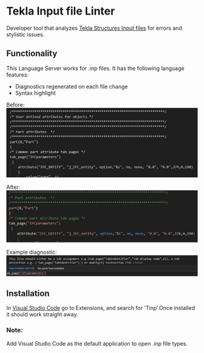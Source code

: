 # Tekla Input file Linter

Developer tool that analyzes  [Tekla Structures Input files](https://support.tekla.com/doc/tekla-structures/2024/sys_input_files) for errors and stylistic issues.


## Functionality

This Language Server works for .inp files. It has the following language features:
- Diagnostics regenerated on each file change
- Syntax highlight

Before:
![Visual Studio Code screenshot of .inp file with no extension loaded](image.png)

After:
![Visual Studio Code screenshot of .inp file with extension loaded](image-1.png)

Example diagnostic:
![alt text](image-2.png)

## Installation

In [Visual Studio Code](https://code.visualstudio.com/download) go to Extensions, and search for 'Tinp'.Once installed it should work straight away.

### Note:
Add Visual Studio Code as the default application to open .inp file types.